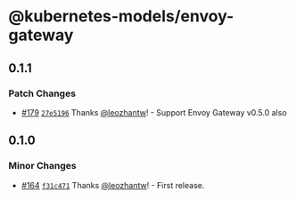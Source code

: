 # @kubernetes-models/envoy-gateway

## 0.1.1

### Patch Changes

- [#179](https://github.com/tommy351/kubernetes-models-ts/pull/179) [`27e5196`](https://github.com/tommy351/kubernetes-models-ts/commit/27e51961a82982c5546039e947961d43bf00b08e) Thanks [@leozhantw](https://github.com/leozhantw)! - Support Envoy Gateway v0.5.0 also

## 0.1.0

### Minor Changes

- [#164](https://github.com/tommy351/kubernetes-models-ts/pull/164) [`f31c471`](https://github.com/tommy351/kubernetes-models-ts/commit/f31c47146dd8d6791fd384db2f0b12b2ef848cc8) Thanks [@leozhantw](https://github.com/leozhantw)! - First release.
